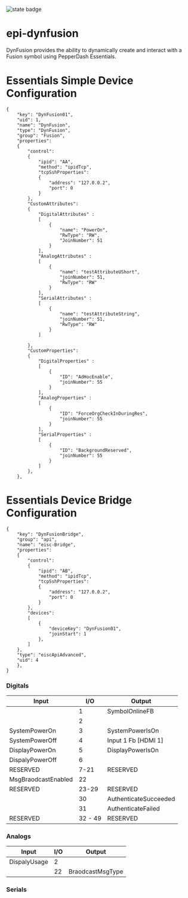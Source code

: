 ![state badge](https://badgen.net/badge/state/BETA/orange?icon=github&scale=2)

# epi-dynfusion
DynFusion provides the ability to dynamically create and interact with a Fusion symbol using PepperDash Essentials. 

# Essentials Simple Device Configuration
```           
{
    "key": "DynFusion01",
    "uid": 1,
    "name": "DynFusion",
    "type": "DynFusion",
    "group": "Fusion",
    "properties": 
    {
        "control": 
        {
            "ipid": "AA",
            "method": "ipidTcp",
            "tcpSshProperties": 
            {
                "address": "127.0.0.2",
                "port": 0
            }
        },
        "CustomAttributes":
        {
            "DigitalAttributes" :
            [
                {
                    "name": "PowerOn", 
                    "RwType": "RW", 
                    "JoinNumber": 51
                }
            ],
            "AnalogAttributes" :
            [
                {
                    "name": "testAttributeUShort", 
                    "joinNumber": 51, 
                    "RwType": "RW"
                }
            ],
            "SerialAttributes" :
            [
                {
                    "name": "testAttributeString", 
                    "joinNumber": 51, 
                    "RwType": "RW"
                }
            ]

        },
        "CustomProperties":
        {
            "DigitalProperties" :
            [
                {
                    "ID": "AdHocEnable", 
                    "joinNumber": 55
                }
            ],
            "AnalogProperties" :
            [
                {
                    "ID": "ForceOrgCheckInDuringRes", 
                    "joinNumber": 55
                }
            ],
            "SerialProperties" :
            [
                {
                    "ID": "BackgroundReserved", 
                    "joinNumber": 55
                }
            ]
        },
    },
```

# Essentials Device Bridge Configuration
```
{
    "key": "DynFusionBridge",
    "group": "api",
    "name": "eisc-Bridge",
    "properties": 
    {
        "control": 
        {
            "ipid": "AB",
            "method": "ipidTcp",
            "tcpSshProperties": 
            {
                "address": "127.0.0.2",
                "port": 0
            }
        },
        "devices": 
        [
            {
                "deviceKey": "DynFusion01",
                "joinStart": 1
            },
        ]
    },
    "type": "eiscApiAdvanced",
    "uid": 4
    },
}
``` 
### Digitals

| Input               | I/O     | Output                |
|---------------------|---------|-----------------------|
|                     | 1       | SymbolOnlineFB        |
|                     | 2       |                       |
| SystemPowerOn       | 3       | SystemPowerIsOn       |
| SystemPowerOff      | 4       | Input 1 Fb [HDMI 1]   |
| DisplayPowerOn      | 5       | DisplayPowerIsOn      |
| DispalyPowerOff     | 6       |                       |
| RESERVED            | 7-21    | RESERVED              |
| MsgBraodcastEnabled | 22      |                       |
| RESERVED            | 23-29   | RESERVED              |
|                     | 30      | AuthenticateSucceeded |
|                     | 31      | AuthenticateFailed    |
| RESERVED            | 32 - 49 | RESERVED              |

### Analogs 
| Input        | I/O | Output           |
|--------------|-----|------------------|
| DispalyUsage | 2   |                  |
|              | 22  | BraodcastMsgType |

### Serials


